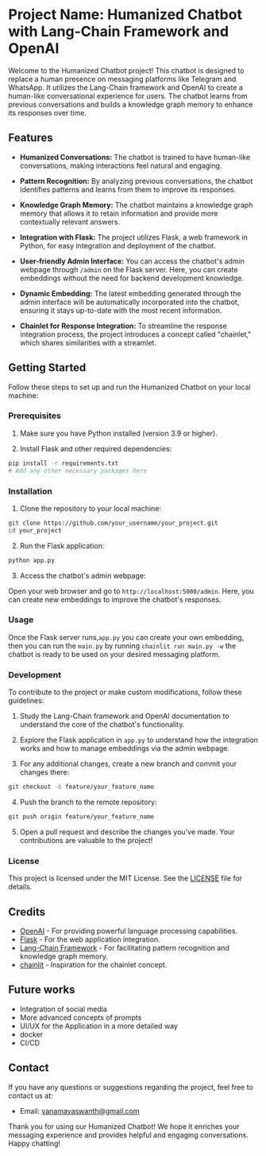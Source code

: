 # Project Name: Humanized Chatbot with Lang-Chain Framework and OpenAI

Welcome to the Humanized Chatbot project! This chatbot is designed to replace a human presence on messaging platforms like Telegram and WhatsApp. It utilizes the Lang-Chain framework and OpenAI to create a human-like conversational experience for users. The chatbot learns from previous conversations and builds a knowledge graph memory to enhance its responses over time.

## Features

- **Humanized Conversations:** The chatbot is trained to have human-like conversations, making interactions feel natural and engaging.

- **Pattern Recognition:** By analyzing previous conversations, the chatbot identifies patterns and learns from them to improve its responses.

- **Knowledge Graph Memory:** The chatbot maintains a knowledge graph memory that allows it to retain information and provide more contextually relevant answers.

- **Integration with Flask:** The project utilizes Flask, a web framework in Python, for easy integration and deployment of the chatbot.

- **User-friendly Admin Interface:** You can access the chatbot's admin webpage through `/admin` on the Flask server. Here, you can create embeddings without the need for backend development knowledge.

- **Dynamic Embedding:** The latest embedding generated through the admin interface will be automatically incorporated into the chatbot, ensuring it stays up-to-date with the most recent information.

- **Chainlet for Response Integration:** To streamline the response integration process, the project introduces a concept called "chainlet," which shares similarities with a streamlet.

## Getting Started

Follow these steps to set up and run the Humanized Chatbot on your local machine:

### Prerequisites

1. Make sure you have Python installed (version 3.9 or higher).

2. Install Flask and other required dependencies:
```bash
pip install -r requirements.txt 
# Add any other necessary packages here
```

### Installation

1. Clone the repository to your local machine:

```bash
git clone https://github.com/your_username/your_project.git
cd your_project
```

2. Run the Flask application:

```bash
python app.py
```

3. Access the chatbot's admin webpage:

Open your web browser and go to `http://localhost:5000/admin`. Here, you can create new embeddings to improve the chatbot's responses.

### Usage

Once the Flask server runs,`app.py` you can create your own embedding, then you can run the `main.py` by running `chainlit run main.py -w`  the chatbot is ready to be used on your desired messaging platform.

### Development

To contribute to the project or make custom modifications, follow these guidelines:

1. Study the Lang-Chain framework and OpenAI documentation to understand the core of the chatbot's functionality.

2. Explore the Flask application in `app.py` to understand how the integration works and how to manage embeddings via the admin webpage.

3. For any additional changes, create a new branch and commit your changes there:

```bash
git checkout -b feature/your_feature_name
```

4. Push the branch to the remote repository:

```bash
git push origin feature/your_feature_name
```

5. Open a pull request and describe the changes you've made. Your contributions are valuable to the project!

### License

This project is licensed under the MIT License. See the [LICENSE](LICENSE) file for details.

## Credits

- [OpenAI](https://openai.com) - For providing powerful language processing capabilities.
- [Flask](https://flask.palletsprojects.com/) - For the web application integration.
- [Lang-Chain Framework](https://python.langchain.com/docs/get_started/introduction.html) - For facilitating pattern recognition and knowledge graph memory.
- [chainlit](https://docs.chainlit.io/overview) - Inspiration for the chainlet concept.

## Future works

- Integration of social media
- More advanced concepts of prompts
- UI/UX for the Application in a more detailed way
- docker 
- CI/CD 

## Contact

If you have any questions or suggestions regarding the project, feel free to contact us at:

- Email: vanamayaswanth@gmail.com

Thank you for using our Humanized Chatbot! We hope it enriches your messaging experience and provides helpful and engaging conversations. Happy chatting!
